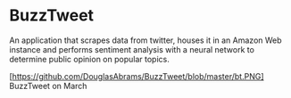 # BuzzTweet

An application that scrapes data from twitter, houses it in an Amazon Web instance and performs sentiment analysis with a neural network to determine public opinion on popular topics.


[https://github.com/DouglasAbrams/BuzzTweet/blob/master/bt.PNG]
BuzzTweet on March 
